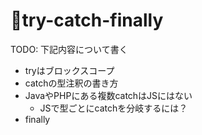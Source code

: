 # 🚧try-catch-finally

TODO: 下記内容について書く

* tryはブロックスコープ
* catchの型注釈の書き方
* JavaやPHPにある複数catchはJSにはない
  * JSで型ごとにcatchを分岐するには？
* finally

